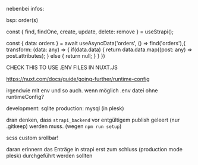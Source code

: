 nebenbei infos:

bsp: order(s)

const { find, findOne, create, update, delete: remove } = useStrapi();

const { data: orders } = await useAsyncData('orders', () => find('orders'),{
  transform: (data: any) => {
    if(data.data) {
      return data.data.map((post: any) => post.attributes);
    } else {
      return null;
    }
  }
})

CHECK THIS TO USE .ENV FILES IN NUXT.JS

https://nuxt.com/docs/guide/going-further/runtime-config

irgendwie mit env und so auch. wenn möglich .env datei ohne runtimeConfig?

development: sqlite
production: mysql (in plesk)

dran denken, dass `strapi_backend` vor entgültigem publish geleert (nur .gitkeep) werden muss. (wegen `npm run setup`)

scss custom srollbar!

daran erinnern das Enträge in strapi erst zum schluss (production mode plesk) durchgeführt werden sollten